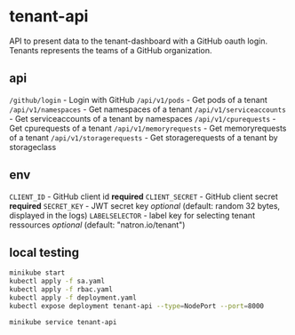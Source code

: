# tenant-api
API to present data to the tenant-dashboard with a GitHub oauth login.
Tenants represents the teams of a GitHub organization.

## api
`/github/login` - Login with GitHub
`/api/v1/pods` - Get pods of a tenant
`/api/v1/namespaces` - Get namespaces of a tenant
`/api/v1/serviceaccounts` - Get serviceaccounts of a tenant by namespaces
`/api/v1/cpurequests` - Get cpurequests of a tenant
`/api/v1/memoryrequests` - Get memoryrequests of a tenant
`/api/v1/storagerequests` - Get storagerequests of a tenant by storageclass

## env
`CLIENT_ID` - GitHub client id **required**
`CLIENT_SECRET` - GitHub client secret **required**
`SECRET_KEY` - JWT secret key *optional* (default: random 32 bytes, displayed in the logs)
`LABELSELECTOR` - label key for selecting tenant ressources *optional* (default: "natron.io/tenant")

## local testing

```bash
minikube start
kubectl apply -f sa.yaml
kubectl apply -f rbac.yaml
kubectl apply -f deployment.yaml
kubectl expose deployment tenant-api --type=NodePort --port=8000

minikube service tenant-api
```